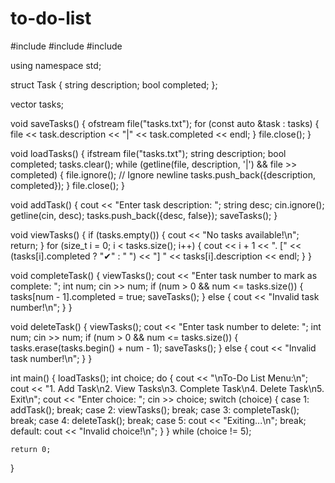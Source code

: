 # to-do-list
#include <iostream>
#include <vector>
#include <fstream>

using namespace std;

struct Task {
    string description;
    bool completed;
};

vector<Task> tasks;

void saveTasks() {
    ofstream file("tasks.txt");
    for (const auto &task : tasks) {
        file << task.description << "|" << task.completed << endl;
    }
    file.close();
}

void loadTasks() {
    ifstream file("tasks.txt");
    string description;
    bool completed;
    tasks.clear();
    while (getline(file, description, '|') && file >> completed) {
        file.ignore();  // Ignore newline
        tasks.push_back({description, completed});
    }
    file.close();
}

void addTask() {
    cout << "Enter task description: ";
    string desc;
    cin.ignore();
    getline(cin, desc);
    tasks.push_back({desc, false});
    saveTasks();
}

void viewTasks() {
    if (tasks.empty()) {
        cout << "No tasks available!\n";
        return;
    }
    for (size_t i = 0; i < tasks.size(); i++) {
        cout << i + 1 << ". [" << (tasks[i].completed ? "✔" : " ") << "] " << tasks[i].description << endl;
    }
}

void completeTask() {
    viewTasks();
    cout << "Enter task number to mark as complete: ";
    int num;
    cin >> num;
    if (num > 0 && num <= tasks.size()) {
        tasks[num - 1].completed = true;
        saveTasks();
    } else {
        cout << "Invalid task number!\n";
    }
}

void deleteTask() {
    viewTasks();
    cout << "Enter task number to delete: ";
    int num;
    cin >> num;
    if (num > 0 && num <= tasks.size()) {
        tasks.erase(tasks.begin() + num - 1);
        saveTasks();
    } else {
        cout << "Invalid task number!\n";
    }
}

int main() {
    loadTasks();
    int choice;
    do {
        cout << "\nTo-Do List Menu:\n";
        cout << "1. Add Task\n2. View Tasks\n3. Complete Task\n4. Delete Task\n5. Exit\n";
        cout << "Enter choice: ";
        cin >> choice;
        switch (choice) {
            case 1: addTask(); break;
            case 2: viewTasks(); break;
            case 3: completeTask(); break;
            case 4: deleteTask(); break;
            case 5: cout << "Exiting...\n"; break;
            default: cout << "Invalid choice!\n";
        }
    } while (choice != 5);

    return 0;
}
